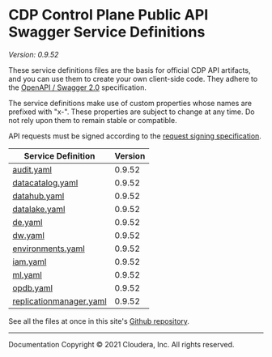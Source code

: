 # CDP Control Plane Public API Swagger Service Definitions

*Version: 0.9.52*

These service definitions files are the basis for official CDP API artifacts,
and you can use them to create your own client-side code. They adhere to the
[OpenAPI / Swagger 2.0](https://swagger.io/specification/v2/) specification.

The service definitions make use of custom properties whose names are prefixed
with "x-". These properties are subject to change at any time. Do not rely upon
them to remain stable or compatible.

API requests must be signed according to the
[request signing specification](request_signing.md).

| Service Definition | Version |
| --- | --- |
| [audit.yaml](./audit.yaml) | 0.9.52 |
| [datacatalog.yaml](./datacatalog.yaml) | 0.9.52 |
| [datahub.yaml](./datahub.yaml) | 0.9.52 |
| [datalake.yaml](./datalake.yaml) | 0.9.52 |
| [de.yaml](./de.yaml) | 0.9.52 |
| [dw.yaml](./dw.yaml) | 0.9.52 |
| [environments.yaml](./environments.yaml) | 0.9.52 |
| [iam.yaml](./iam.yaml) | 0.9.52 |
| [ml.yaml](./ml.yaml) | 0.9.52 |
| [opdb.yaml](./opdb.yaml) | 0.9.52 |
| [replicationmanager.yaml](./replicationmanager.yaml) | 0.9.52 |

See all the files at once in this site's
[Github repository](https://github.com/cloudera/cdp-dev-docs/tree/master/api-docs/swagger).

----

Documentation Copyright © 2021 Cloudera, Inc. All rights reserved.

